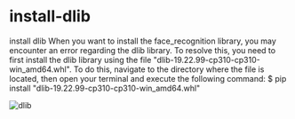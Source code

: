 # install-dlib
install dlib
When you want to install the face_recognition library, you may encounter an error regarding the dlib library. To resolve this, you need to first install the dlib library using the file "dlib-19.22.99-cp310-cp310-win_amd64.whl". To do this, navigate to the directory where the file is located, then open your terminal and execute the following command: 
$ pip install "dlib-19.22.99-cp310-cp310-win_amd64.whl"

![dlib](https://user-images.githubusercontent.com/103253339/201477672-d2024ae6-a62c-455d-a2e0-182c496f065c.PNG)
